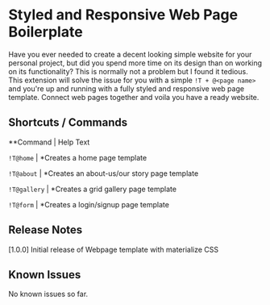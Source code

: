 # Styled and Responsive Web Page Boilerplate

Have you ever needed to create a decent looking simple website for your personal project, but did you spend more time on its design than on working on its functionality?
This is normally not a problem but I found it tedious. This extension will solve the issue for you with a simple `!T + @<page name>` and you're up and running with a fully styled and responsive web page template. Connect web pages together and voila you have a ready website.

## Shortcuts / Commands

**Command      |     Help Text

`!T@home`      |     *Creates a home page template

`!T@about`     |     *Creates an about-us/our story page template

`!T@gallery`   |     *Creates a grid gallery page template

`!T@form`      |     *Creates a login/signup page template

## Release Notes

[1.0.0]
Initial release of Webpage template with materialize CSS

## Known Issues

No known issues so far.
